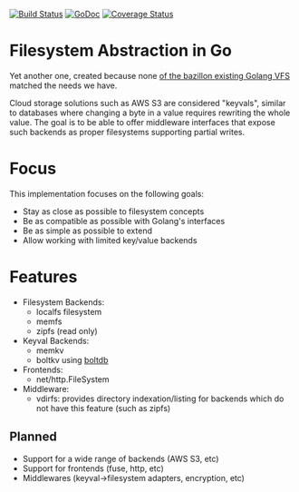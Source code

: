 [![Build Status](https://travis-ci.org/KarpelesLab/vfs.svg)](https://travis-ci.org/KarpelesLab/vfs)
[![GoDoc](https://godoc.org/github.com/KarpelesLab/vfs?status.svg)](https://godoc.org/github.com/KarpelesLab/vfs)
[![Coverage Status](https://coveralls.io/repos/github/KarpelesLab/vfs/badge.svg?branch=master)](https://coveralls.io/github/KarpelesLab/vfs?branch=master)

# Filesystem Abstraction in Go

Yet another one, created because none [of the bazillon existing Golang VFS](https://awesome-go.com/#files) matched
the needs we have.

Cloud storage solutions such as AWS S3 are considered "keyvals", similar to
databases where changing a byte in a value requires rewriting the whole value.
The goal is to be able to offer middleware interfaces that expose such
backends as proper filesystems supporting partial writes.

# Focus

This implementation focuses on the following goals:

* Stay as close as possible to filesystem concepts
* Be as compatible as possible with Golang's interfaces
* Be as simple as possible to extend
* Allow working with limited key/value backends

# Features

* Filesystem Backends:
  * localfs filesystem
  * memfs
  * zipfs (read only)
* Keyval Backends:
  * memkv
  * boltkv using [boltdb](https://github.com/boltdb/bolt)
* Frontends:
  * net/http.FileSystem
* Middleware:
  * vdirfs: provides directory indexation/listing for backends which do not have this feature (such as zipfs)

## Planned

* Support for a wide range of backends (AWS S3, etc)
* Support for frontends (fuse, http, etc)
* Middlewares (keyval→filesystem adapters, encryption, etc)
